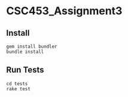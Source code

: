 # CSC453_Assignment3

## Install
```
gem install bundler
bundle install
```

## Run Tests
```
cd tests
rake test
```
